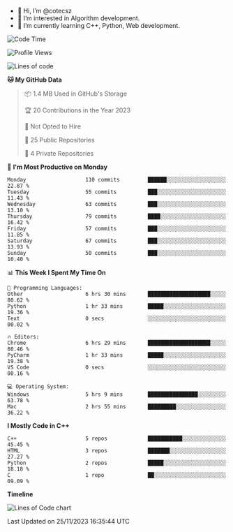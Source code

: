 - 👋 Hi, I’m @cotecsz
- 👀 I’m interested in Algorithm development.
- 🌱 I’m currently learning C++, Python, Web development.

<!---
cotecsz/cotecsz is a ✨ special ✨ repository because its `README.md` (this file) appears on your GitHub profile.
You can click the Preview link to take a look at your changes.
--->

<!--START_SECTION:waka-->
![Code Time](http://img.shields.io/badge/Code%20Time-8%20hrs%204%20mins-blue)

![Profile Views](http://img.shields.io/badge/Profile%20Views-175-blue)

![Lines of code](https://img.shields.io/badge/From%20Hello%20World%20I%27ve%20Written-1.2%20million%20lines%20of%20code-blue)

**🐱 My GitHub Data** 

> 📦 1.4 MB Used in GitHub's Storage 
 > 
> 🏆 20 Contributions in the Year 2023
 > 
> 🚫 Not Opted to Hire
 > 
> 📜 25 Public Repositories 
 > 
> 🔑 4 Private Repositories 
 > 
📅 **I'm Most Productive on Monday** 

```text
Monday                   110 commits         ██████░░░░░░░░░░░░░░░░░░░   22.87 % 
Tuesday                  55 commits          ███░░░░░░░░░░░░░░░░░░░░░░   11.43 % 
Wednesday                63 commits          ███░░░░░░░░░░░░░░░░░░░░░░   13.10 % 
Thursday                 79 commits          ████░░░░░░░░░░░░░░░░░░░░░   16.42 % 
Friday                   57 commits          ███░░░░░░░░░░░░░░░░░░░░░░   11.85 % 
Saturday                 67 commits          ███░░░░░░░░░░░░░░░░░░░░░░   13.93 % 
Sunday                   50 commits          ███░░░░░░░░░░░░░░░░░░░░░░   10.40 % 
```


📊 **This Week I Spent My Time On** 

```text
💬 Programming Languages: 
Other                    6 hrs 30 mins       ████████████████████░░░░░   80.62 % 
Python                   1 hr 33 mins        █████░░░░░░░░░░░░░░░░░░░░   19.36 % 
Text                     0 secs              ░░░░░░░░░░░░░░░░░░░░░░░░░   00.02 % 

🔥 Editors: 
Chrome                   6 hrs 29 mins       ████████████████████░░░░░   80.46 % 
PyCharm                  1 hr 33 mins        █████░░░░░░░░░░░░░░░░░░░░   19.38 % 
VS Code                  0 secs              ░░░░░░░░░░░░░░░░░░░░░░░░░   00.16 % 

💻 Operating System: 
Windows                  5 hrs 9 mins        ████████████████░░░░░░░░░   63.78 % 
Mac                      2 hrs 55 mins       █████████░░░░░░░░░░░░░░░░   36.22 % 
```

**I Mostly Code in C++** 

```text
C++                      5 repos             ███████████░░░░░░░░░░░░░░   45.45 % 
HTML                     3 repos             ███████░░░░░░░░░░░░░░░░░░   27.27 % 
Python                   2 repos             █████░░░░░░░░░░░░░░░░░░░░   18.18 % 
C                        1 repo              ██░░░░░░░░░░░░░░░░░░░░░░░   09.09 % 
```



**Timeline**

![Lines of Code chart](https://raw.githubusercontent.com/cotecsz/cotecsz/master/assets/bar_graph.png)


 Last Updated on 25/11/2023 16:35:44 UTC
<!--END_SECTION:waka-->
